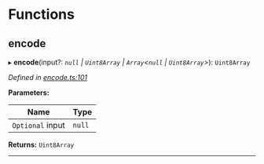 

# Functions

<a id="encode"></a>

##  encode

▸ **encode**(input?: *`null` | `Uint8Array` | `Array`<`null` | `Uint8Array`>*): `Uint8Array`

*Defined in [encode.ts:101](https://github.com/polkadot-js/common/blob/1e6eb2c/packages/trie-codec/src/encode.ts#L101)*

**Parameters:**

| Name | Type |
| ------ | ------ |
| `Optional` input | `null` | `Uint8Array` | `Array`<`null` | `Uint8Array`> |

**Returns:** `Uint8Array`

___

